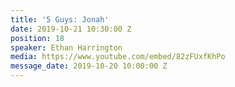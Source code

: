 ```yaml
---
title: '5 Guys: Jonah'
date: 2019-10-21 10:30:00 Z
position: 18
speaker: Ethan Harrington
media: https://www.youtube.com/embed/82zFUxfKhPo
message_date: 2019-10-20 10:00:00 Z
---
```


